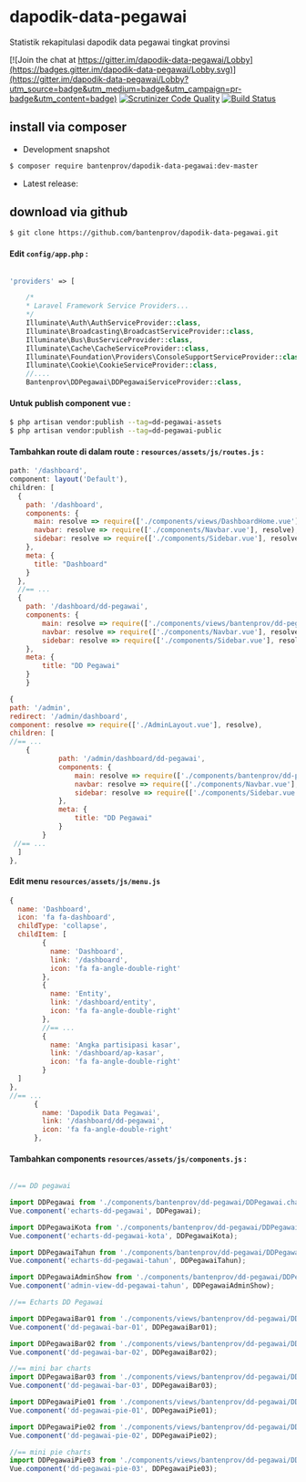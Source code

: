 # dapodik-data-pegawai
Statistik rekapitulasi dapodik data pegawai tingkat provinsi


[![Join the chat at https://gitter.im/dapodik-data-pegawai/Lobby](https://badges.gitter.im/dapodik-data-pegawai/Lobby.svg)](https://gitter.im/dapodik-data-pegawai/Lobby?utm_source=badge&utm_medium=badge&utm_campaign=pr-badge&utm_content=badge)
[![Scrutinizer Code Quality](https://scrutinizer-ci.com/g/bantenprov/dapodik-data-pegawai/badges/quality-score.png?b=master)](https://scrutinizer-ci.com/g/bantenprov/dapodik-data-pegawai/?branch=master)
[![Build Status](https://scrutinizer-ci.com/g/bantenprov/dapodik-data-pegawai/badges/build.png?b=master)](https://scrutinizer-ci.com/g/bantenprov/dapodik-data-pegawai/build-status/master)


## install via composer

- Development snapshot
```bash
$ composer require bantenprov/dapodik-data-pegawai:dev-master
```
- Latest release:

## download via github
```bash
$ git clone https://github.com/bantenprov/dapodik-data-pegawai.git
```
#### Edit `config/app.php` :
```php

'providers' => [

    /*
    * Laravel Framework Service Providers...
    */
    Illuminate\Auth\AuthServiceProvider::class,
    Illuminate\Broadcasting\BroadcastServiceProvider::class,
    Illuminate\Bus\BusServiceProvider::class,
    Illuminate\Cache\CacheServiceProvider::class,
    Illuminate\Foundation\Providers\ConsoleSupportServiceProvider::class,
    Illuminate\Cookie\CookieServiceProvider::class,
    //....
    Bantenprov\DDPegawai\DDPegawaiServiceProvider::class,

```

#### Untuk publish component vue :

```bash
$ php artisan vendor:publish --tag=dd-pegawai-assets
$ php artisan vendor:publish --tag=dd-pegawai-public
```
#### Tambahkan route di dalam route : `resources/assets/js/routes.js` :

```javascript
path: '/dashboard',
component: layout('Default'),
children: [
  {
    path: '/dashboard',
    components: {
      main: resolve => require(['./components/views/DashboardHome.vue'], resolve),
      navbar: resolve => require(['./components/Navbar.vue'], resolve),
      sidebar: resolve => require(['./components/Sidebar.vue'], resolve)
    },
    meta: {
      title: "Dashboard"
    }
  },
  //== ...
  {
    path: '/dashboard/dd-pegawai',
    components: {
        main: resolve => require(['./components/views/bantenprov/dd-pegawai/DashboardDDPegawai.vue'], resolve),
        navbar: resolve => require(['./components/Navbar.vue'], resolve),
        sidebar: resolve => require(['./components/Sidebar.vue'], resolve)
    },
    meta: {
        title: "DD Pegawai"
    }
	}
```

```javascript
{
path: '/admin',
redirect: '/admin/dashboard',
component: resolve => require(['./AdminLayout.vue'], resolve),
children: [
//== ...
    {
			path: '/admin/dashboard/dd-pegawai',
			components: {
				main: resolve => require(['./components/bantenprov/dd-pegawai/DDPegawaiAdmin.view.vue'], resolve),
				navbar: resolve => require(['./components/Navbar.vue'], resolve),
				sidebar: resolve => require(['./components/Sidebar.vue'], resolve)
			},
			meta: {
				title: "DD Pegawai"
			}
		}
 //== ...   
  ]
},

```
#### Edit menu `resources/assets/js/menu.js`

```javascript
{
  name: 'Dashboard',
  icon: 'fa fa-dashboard',
  childType: 'collapse',
  childItem: [
        {
          name: 'Dashboard',
          link: '/dashboard',
          icon: 'fa fa-angle-double-right'
        },
        {
          name: 'Entity',
          link: '/dashboard/entity',
          icon: 'fa fa-angle-double-right'
        },
        //== ...
        {
          name: 'Angka partisipasi kasar',
          link: '/dashboard/ap-kasar',
          icon: 'fa fa-angle-double-right'
        }
  ]
},
//== ...        
      {
        name: 'Dapodik Data Pegawai',
        link: '/dashboard/dd-pegawai',
        icon: 'fa fa-angle-double-right'
      },
```

#### Tambahkan components `resources/assets/js/components.js` :

```javascript

//== DD pegawai

import DDPegawai from './components/bantenprov/dd-pegawai/DDPegawai.chart.vue';
Vue.component('echarts-dd-pegawai', DDPegawai);

import DDPegawaiKota from './components/bantenprov/dd-pegawai/DDPegawaiKota.chart.vue';
Vue.component('echarts-dd-pegawai-kota', DDPegawaiKota);

import DDPegawaiTahun from './components/bantenprov/dd-pegawai/DDPegawaiTahun.chart.vue';
Vue.component('echarts-dd-pegawai-tahun', DDPegawaiTahun);

import DDPegawaiAdminShow from './components/bantenprov/dd-pegawai/DDPegawaiAdmin.view.vue';
Vue.component('admin-view-dd-pegawai-tahun', DDPegawaiAdminShow);

//== Echarts DD Pegawai

import DDPegawaiBar01 from './components/views/bantenprov/dd-pegawai/DDPegawaiBar01.vue';
Vue.component('dd-pegawai-bar-01', DDPegawaiBar01);

import DDPegawaiBar02 from './components/views/bantenprov/dd-pegawai/DDPegawaiBar02.vue';
Vue.component('dd-pegawai-bar-02', DDPegawaiBar02);

//== mini bar charts
import DDPegawaiBar03 from './components/views/bantenprov/dd-pegawai/DDPegawaiBar03.vue';
Vue.component('dd-pegawai-bar-03', DDPegawaiBar03);

import DDPegawaiPie01 from './components/views/bantenprov/dd-pegawai/DDPegawaiPie01.vue';
Vue.component('dd-pegawai-pie-01', DDPegawaiPie01);

import DDPegawaiPie02 from './components/views/bantenprov/dd-pegawai/DDPegawaiPie02.vue';
Vue.component('dd-pegawai-pie-02', DDPegawaiPie02);

//== mini pie charts
import DDPegawaiPie03 from './components/views/bantenprov/dd-pegawai/DDPegawaiPie03.vue';
Vue.component('dd-pegawai-pie-03', DDPegawaiPie03);
```
